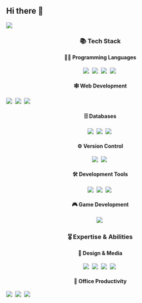 ## Hi there 👋

<a href="https://sunwoo-j.github.io/"><img src="https://img.shields.io/badge/webpage-20232a.svg?style=for-the-badge&logo=jekyll&logoColor=CC0000"/></a>

<h3 align="center">📚 Tech Stack </h3>
<h4 align="center">🧑‍💻 Programming Languages </h4>
<p align="center">
  <img src="https://img.shields.io/badge/python-3670A0?style=for-the-badge&logo=python&logoColor=ffdd54"/></a>&nbsp
  <img src="https://img.shields.io/badge/c%23-%23239120.svg?style=for-the-badge&logo=csharp&logoColor=white"/></a>&nbsp
  <img src="https://img.shields.io/badge/java-%23ED8B00.svg?style=for-the-badge&logo=openjdk&logoColor=white"/></a>&nbsp
  <img src="https://img.shields.io/badge/javascript-%23323330.svg?style=for-the-badge&logo=javascript&logoColor=%23F7DF1E"/></a>&nbsp
</p>
<h4 align="center">🕸️ Web Development </h4>
  <img src="https://img.shields.io/badge/html5-%23E34F26.svg?style=for-the-badge&logo=html5&logoColor=white"/></a>&nbsp
  <img src="https://img.shields.io/badge/css3-%231572B6.svg?style=for-the-badge&logo=css3&logoColor=white"/></a>&nbsp
  <img src="https://img.shields.io/badge/node.js-6DA55F?style=for-the-badge&logo=node.js&logoColor=white"/></a>&nbsp
</p>
<h4 align="center">🗄️ Databases </h4>
<p align="center">
  <img src="https://img.shields.io/badge/mysql-4479A1.svg?style=for-the-badge&logo=mysql&logoColor=white"/></a>&nbsp
  <img src="https://img.shields.io/badge/sqlite-%2307405e.svg?style=for-the-badge&logo=sqlite&logoColor=white"/></a>&nbsp
  <img src="https://img.shields.io/badge/MongoDB-%234ea94b.svg?style=for-the-badge&logo=mongodb&logoColor=white"/></a>&nbsp
</p>
<h4 align="center">⚙️ Version Control </h4>
<p align="center">
  <img src="https://img.shields.io/badge/git-%23F05033.svg?style=for-the-badge&logo=git&logoColor=white"/></a>&nbsp
  <img src="https://img.shields.io/badge/github-%23121011.svg?style=for-the-badge&logo=github&logoColor=white"/></a>&nbsp
</p>
<h4 align="center">🛠 Development Tools </h4>
<p align="center">
  <img src="https://img.shields.io/badge/Visual%20Studio%20Code-0078d7.svg?style=for-the-badge&logo=visual-studio-code&logoColor=white"/></a>&nbsp
  <img src="https://img.shields.io/badge/IntelliJIDEA-000000.svg?style=for-the-badge&logo=intellij-idea&logoColor=white"/></a>&nbsp
  <img src="https://img.shields.io/badge/pycharm-143?style=for-the-badge&logo=pycharm&logoColor=black&color=black&labelColor=green"/></a>&nbsp
</p>
<h4 align="center">🎮 Game Development </h4>
<p align="center">
  <img src="https://img.shields.io/badge/unity-%23000000.svg?style=for-the-badge&logo=unity&logoColor=white"/></a>&nbsp
</p>

<h3 align="center">🎖️ Expertise & Abilities </h3>
<h4 align="center">🎨 Design & Media </h4>
<p align="center">
  <img src="https://img.shields.io/badge/blender-%23F5792A.svg?style=for-the-badge&logo=blender&logoColor=white"/></a>&nbsp
  <img src="https://img.shields.io/badge/adobe%20photoshop-%2331A8FF.svg?style=for-the-badge&logo=adobe%20photoshop&logoColor=white"/></a>&nbsp
  <img src="https://img.shields.io/badge/Adobe%20Premiere%20Pro-9999FF.svg?style=for-the-badge&logo=Adobe%20Premiere%20Pro&logoColor=white"/></a>&nbsp
  <img src="https://img.shields.io/badge/Adobe%20After%20Effects-9999FF.svg?style=for-the-badge&logo=Adobe%20After%20Effects&logoColor=white"/></a>&nbsp
</p>
<h4 align="center">🏢 Office Productivity</h4>
  <img src="https://img.shields.io/badge/Microsoft_Word-2B579A?style=for-the-badge&logo=microsoft-word&logoColor=white"/></a>&nbsp
  <img src="https://img.shields.io/badge/Microsoft_Excel-217346?style=for-the-badge&logo=microsoft-excel&logoColor=white"/></a>&nbsp
  <img src="https://img.shields.io/badge/Microsoft_PowerPoint-B7472A?style=for-the-badge&logo=microsoft-powerpoint&logoColor=white"/></a>&nbsp
</p>
